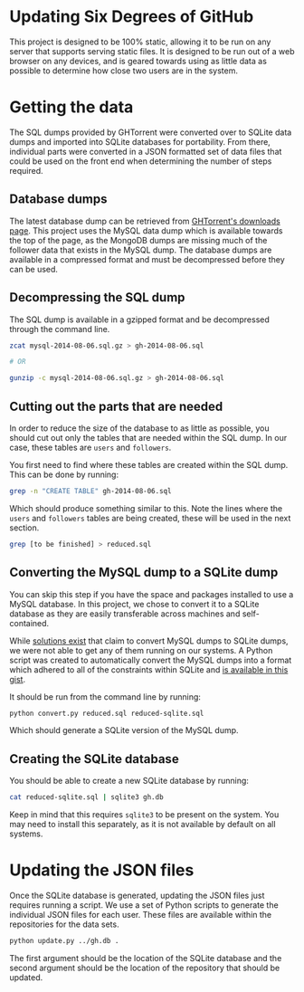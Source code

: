Updating Six Degrees of GitHub
==============================
This project is designed to be 100% static, allowing it to be run on any server
that supports serving static files.  It is designed to be run out of a web
browser on any devices, and is geared towards using as little data as possible
to determine how close two users are in the system.

Getting the data
================
The SQL dumps provided by GHTorrent were converted over to SQLite data dumps and
imported into SQLite databases for portability.  From there, individual parts
were converted in a JSON formatted set of data files that could be used on the
front end when determining the number of steps required.

Database dumps
--------------
The latest database dump can be retrieved from
[GHTorrent's downloads page][ghtorrent-download].  This project uses the MySQL
data dump which is available towards the top of the page, as the MongoDB dumps
are missing much of the follower data that exists in the MySQL dump.
The database dumps are available in a compressed format and must be decompressed
before they can be used.

Decompressing the SQL dump
--------------------------
The SQL dump is available in a gzipped format and be decompressed through the
command line.

```sh
zcat mysql-2014-08-06.sql.gz > gh-2014-08-06.sql

# OR

gunzip -c mysql-2014-08-06.sql.gz > gh-2014-08-06.sql
```

Cutting out the parts that are needed
-------------------------------------
In order to reduce the size of the database to as little as possible, you should
cut out only the tables that are needed within the SQL dump.  In our case, these
tables are `users` and `followers`.

You first need to find where these tables are created within the SQL dump.  This
can be done by running:

```sh
grep -n "CREATE TABLE" gh-2014-08-06.sql
```

Which should produce something similar to this.  Note the lines where the
`users` and `followers` tables are being created, these will be used in the next
section.

```sh
grep [to be finished] > reduced.sql
```

Converting the MySQL dump to a SQLite dump
------------------------------------------
You can skip this step if you have the space and packages installed to use a
MySQL database.  In this project, we chose to convert it to a SQLite database as
they are easily transferable across machines and self-contained.

While [solutions exist][mysql2sqlite] that claim to convert MySQL dumps to
SQLite dumps, we were not able to get any of them running on our systems.  A
Python script was created to automatically convert the MySQL dumps into a format
which adhered to all of the constraints within SQLite and
[is available in this gist][convert.py].

It should be run from the command line by running:

```sh
python convert.py reduced.sql reduced-sqlite.sql
```

Which should generate a SQLite version of the MySQL dump.

Creating the SQLite database
----------------------------
You should be able to create a new SQLite database by running:

```sh
cat reduced-sqlite.sql | sqlite3 gh.db
```

Keep in mind that this requires `sqlite3` to be present on the system.  You may
need to install this separately, as it is not available by default on all
systems.

Updating the JSON files
=======================
Once the SQLite database is generated, updating the JSON files just requires
running a script.  We use a set of Python scripts to generate the individual
JSON files for each user.  These files are available within the repositories for
the data sets.

```sh
python update.py ../gh.db .
```

The first argument should be the location of the SQLite database and the second
argument should be the location of the repository that should be updated.

[convert.py]: https://gist.github.com/kevin-brown/d5fd25cd67e42a0d6261
[ghtorrent-download]: http://ghtorrent.org/downloads.html
[mysql2sqlite]: https://gist.github.com/esperlu/943776
